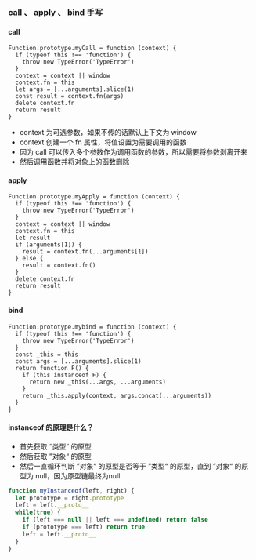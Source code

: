 ### call 、 apply 、 bind 手写


#### call

```js{4}
Function.prototype.myCall = function (context) {
  if (typeof this !== 'function') {
    throw new TypeError('TypeError')
  }
  context = context || window
  context.fn = this
  let args = [...arguments].slice(1)
  const result = context.fn(args)
  delete context.fn
  return result
}

```

- context 为可选参数，如果不传的话默认上下文为 window
- context 创建一个 fn 属性，将值设置为需要调用的函数
- 因为 call 可以传入多个参数作为调用函数的参数，所以需要将参数剥离开来
- 然后调用函数并将对象上的函数删除



#### apply

```js{4}
Function.prototype.myApply = function (context) {
  if (typeof this !== 'function') {
    throw new TypeError('TypeError')
  }
  context = context || window
  context.fn = this
  let result
  if (arguments[1]) {
    result = context.fn(...arguments[1])
  } else {
    result = context.fn()
  }
  delete context.fn
  return result
}

```



#### bind

```js{4}
Function.prototype.mybind = function (context) {
  if (typeof this !== 'function') {
    throw new TypeError('TypeError')
  }
  const _this = this
  const args = [...arguments].slice(1)
  return function F() {
    if (this instanceof F) {
      return new _this(...args, ...arguments)
    }
    return _this.apply(context, args.concat(...arguments))
  }
}

```

#### instanceof 的原理是什么？

- 首先获取 “类型“ 的原型
- 然后获取 ”对象“ 的原型
- 然后一直循环判断 ”对象“ 的原型是否等于 ”类型“ 的原型，直到 ”对象“ 的原型为 null，因为原型链最终为null
```js
function myInstanceof(left, right) {
  let prototype = right.prototype
  left = left.__proto__
  while(true) {
    if (left === null || left === undefined) return false
    if (prototype === left) return true
    left = left.__proto__
  }
}
```
